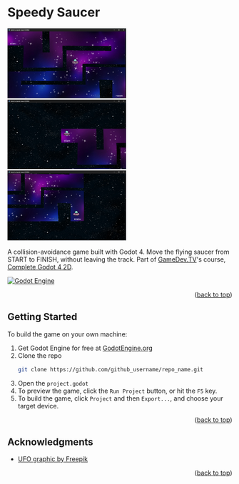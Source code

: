 <a id="readme-top"></a>

<!-- TITLE -->
# Speedy Saucer

<!-- SCREENSHOTS -->
<img src=".github/images/screenshot_start.png" width="266" /> <img src=".github/images/screenshot_middle.png" width="266" /> <img src=".github/images/screenshot_finish.png" width="266" />

<!-- DESCRIPTION -->
A collision-avoidance game built with Godot 4. Move the flying saucer from START to FINISH, without leaving the track. Part of [GameDev.TV](https://gamedev.tv)'s course, [Complete Godot 4 2D](https://www.gamedev.tv/courses/godot-complete-2d).

<!-- PROJECT SHIELDS -->
[![Godot Engine](https://img.shields.io/badge/Built_with_Godot-4d9fdc?style=for-the-badge&logo=godotengine&logoColor=white)](https://godotengine.org/)

<p align="right">(<a href="#readme-top">back to top</a>)</p>

<!-- GETTING STARTED -->
## Getting Started

To build the game on your own machine:
1. Get Godot Engine for free at [GodotEngine.org](https://godotengine.org/)
2. Clone the repo
   ```sh
   git clone https://github.com/github_username/repo_name.git
   ```
3. Open the `project.godot`
4. To preview the game, click the `Run Project` button, or hit the `F5` key.
5. To build the game, click `Project` and then `Export...`, and choose your target device. 

<p align="right">(<a href="#readme-top">back to top</a>)</p>

<!-- ACKNOWLEDGMENTS -->
## Acknowledgments

* [UFO graphic by Freepik](https://www.freepik.com/icon/ufo_2949273)

<p align="right">(<a href="#readme-top">back to top</a>)</p>
